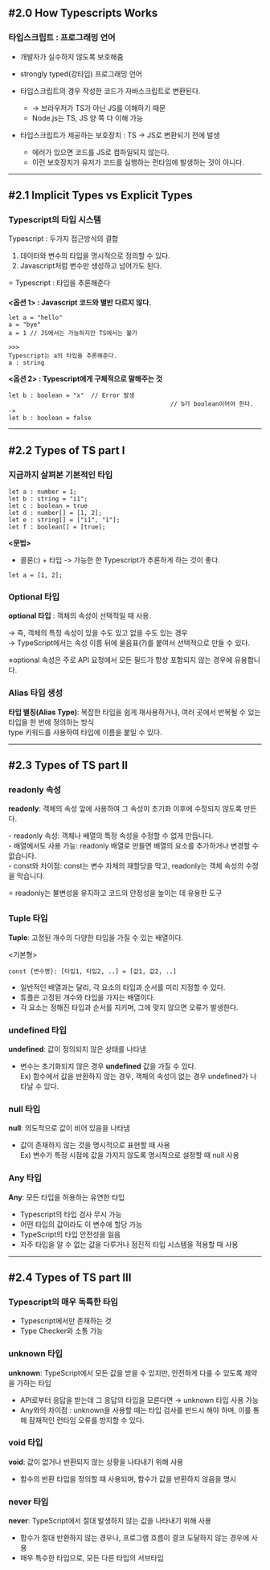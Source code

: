 <h2>#2.0 How Typescripts Works</h2>
<h3>타입스크립트 : 프로그래밍 언어</h3>

- 개발자가 실수하지 않도록 보호해줌
- strongly typed(강타입) 프로그래밍 언어

- 타입스크립트의 경우 작성한 코드가 자바스크립트로 변환된다.
    - → 브라우저가 TS가 아닌 JS를 이해하기 때문
    - Node.js는 TS, JS 양 쪽 다 이해 가능
- 타입스크립트가 제공하는 보호장치 : TS → JS로 변환되기 전에 발생
    - 에러가 있으면 코드를 JS로 컴파일되지 않는다.
    - 이런 보호장치가 유저가 코드를 실행하는 런타임에 발생하는 것이 아니다.
<hr>
<h2>#2.1 Implicit Types vs Explicit Types</h2>
<h3>Typescript의 타입 시스템</h3>

Typescript : 두가지 접근방식의 결합

1. 데이터와 변수의 타입을 명시적으로 정의할 수 있다.
2. Javascript처럼 변수만 생성하고 넘어가도 된다.

⭐️ Typescript : 타입을 추론해준다

<p><b><옵션 1> : Javascript 코드와 별반 다르지 않다.</b></p>

```
let a = "hello"
a = "bye"
a = 1 // JS에서는 가능하지만 TS에서는 불가

>>>
Typescript는 a의 타입을 추론해준다.
a : string
```

<p><b><옵션 2> : Typescript에게 구체적으로 말해주는 것</b></p>

```
let b : boolean = "x"  // Error 발생
											 // b가 boolean이어야 한다.
->
let b : boolean = false
```

<hr>
<h2>#2.2 Types of TS part Ⅰ</h2>
<h3>지금까지 살펴본 기본적인 타입</h3>

```
let a : number = 1;
let b : string = "i1";
let c : boolean = true
let d : number[] = [1, 2];
let e : string[] = ["i1", "1"];
let f : boolean[] = [true];
```

<b><문법></b>
- 콜론(:) + 타입
-> 가능한 한 Typescript가 추론하게 하는 것이 좋다.
```
let a = [1, 2];
```

<h3>Optional 타입</h3>
<p><b>optional 타입</b> : 객체의 속성이 선택적일 때 사용.<br></p>
<p>→ 즉, 객체의 특정 속성이 있을 수도 있고 없을 수도 있는 경우<br>
→ TypeScript에서는 속성 이름 뒤에 물음표(?)를 붙여서 선택적으로 만들 수 있다.</p>
<p>⭐︎optional 속성은 주로 API 요청에서 모든 필드가 항상 포함되지 않는 경우에 유용합니다.</p>



<h3>Alias 타입 생성</h3>
<p><b>타입 별칭(Alias Type)</b>: 복잡한 타입을 쉽게 재사용하거나, 여러 곳에서 반복될 수 있는 타입을 한 번에 정의하는 방식<br>type 키워드를 사용하여 타입에 이름을 붙일 수 있다.</p>

<hr>
<h2>#2.3 Types of TS part Ⅱ</h2>
<h3>readonly 속성</h3>
<p><b>readonly</b>: 객체의 속성 앞에 사용하여 그 속성이 초기화 이후에 수정되지 않도록 만든다.</p>
<p>- readonly 속성: 객체나 배열의 특정 속성을 수정할 수 없게 만듭니다.<br>
- 배열에서도 사용 가능: readonly 배열로 만들면 배열의 요소를 추가하거나 변경할 수 없습니다.<br>
- const와 차이점: const는 변수 자체의 재할당을 막고, readonly는 객체 속성의 수정을 막습니다.</p>
<p>⭐️ readonly는 불변성을 유지하고 코드의 안정성을 높이는 데 유용한 도구</p>

<h3>Tuple 타입</h3>
<p><b>Tuple</b>: 고정된 개수의 다양한 타입을 가질 수 있는 배열이다.</p>
<p><기본형><br></p>

```
const {변수명}: [타입1, 타입2, ..] = [값1, 값2, ..]
```

- 일반적인 배열과는 달리, 각 요소의 타입과 순서를 미리 지정할 수 있다.
- 튜플은 고정된 개수와 타입을 가지는 배열이다.
- 각 요소는 정해진 타입과 순서를 지키며, 그에 맞지 않으면 오류가 발생한다.

<h3>undefined 타입</h3>
<p><b>undefined</b>: 값이 정의되지 않은 상태를 나타냄</p>

- 변수는 초기화되지 않은 경우 <b>undefined</b> 값을 가질 수 있다.<br>
  Ex) 함수에서 값을 반환하지 않는 경우, 객체의 속성이 없는 경우 undefined가 나타날 수 있다.

<h3>null 타입</h3>
<p><b>null</b>: 의도적으로 값이 비어 있음을 나타냄</p>

- 값이 존재하지 않는 것을 명시적으로 표현할 때 사용<br>
  Ex) 변수가 특정 시점에 값을 가지지 않도록 명시적으로 설정할 때 null 사용

<h3>Any 타입</h3>
<p><b>Any</b>: 모든 타입을 허용하는 유연한 타입</p>

- Typescript의 타입 검사 무시 가능
- 어떤 타입의 값이라도 이 변수에 할당 가능
- TypeScript의 타입 안전성을 잃음
- 자주 타입을 알 수 없는 값을 다루거나 점진적 타입 시스템을 적용할 때 사용

<hr>
<h2>#2.4 Types of TS part Ⅲ</h2>
<h3>Typescript의 매우 독특한 타입</h3>

- Typescript에서만 존재하는 것
- Type Checker와 소통 가능

<h3>unknown 타입</h3>
<p><b>unknown</b>: TypeScript에서 모든 값을 받을 수 있지만, 안전하게 다룰 수 있도록 제약을 가하는 타입</p>

- API로부터 응답을 받는데 그 응답의 타입을 모른다면 → unknown 타입 사용 가능
- Any와의 차이점 : unknown을 사용할 때는 타입 검사를 반드시 해야 하며, 이를 통해 잠재적인 런타임 오류를 방지할 수 있다.

<h3>void 타입</h3>
<p><b>void</b>: 값이 없거나 반환되지 않는 상황을 나타내기 위해 사용</p>

- 함수의 반환 타입을 정의할 때 사용되며, 함수가 값을 반환하지 않음을 명시

<h3>never 타입</h3>
<p><b>never</b>: TypeScript에서 절대 발생하지 않는 값을 나타내기 위해 사용</p>

- 함수가 절대 반환하지 않는 경우나, 프로그램 흐름이 결코 도달하지 않는 경우에 사용
- 매우 특수한 타입으로, 모든 다른 타입의 서브타입
